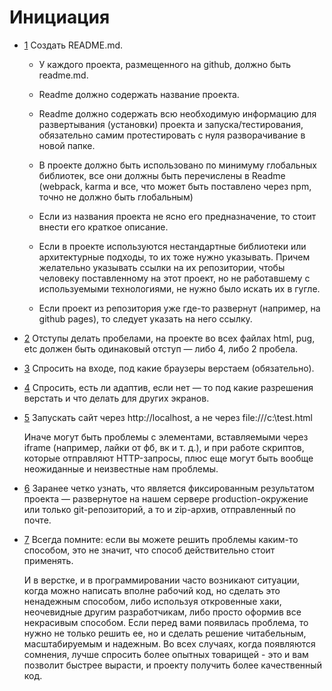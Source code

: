 # Инициация

<a name="1"></a>

- [1](#1) Создать README.md.

  - У каждого проекта, размещенного на github, должно быть readme.md.

  - Readme должно содержать название проекта.

  - Readme должно содержать всю необходимую информацию для развертывания (установки) проекта и запуска/тестирования, обязательно самим протестировать с нуля разворачивание в новой папке.

  - В проекте должно быть использовано по минимуму глобальных библиотек, все они должны быть перечислены в Readme (webpack, karma и все, что может быть поставлено через npm, точно не должно быть глобальным)
  - Если из названия проекта не ясно его предназначение, то стоит внести его краткое описание.

  - Если в проекте используются нестандартные библиотеки или архитектурные подходы, то их тоже нужно указывать. Причем желательно указывать ссылки на их репозитории, чтобы человеку поставленному на этот проект, но не работавшему с используемыми технологиями, не нужно было искать их в гугле.

  - Если проект из репозитория уже где-то развернут (например, на github pages), то следует указать на него ссылку.

<a name="2"></a>

- [2](#2) Отступы делать пробелами, на проекте во всех файлах html, pug, etc должен быть одинаковый отступ — либо 4, либо 2 пробела.

<a name="3"></a>

- [3](#3) Спросить на входе, под какие браузеры верстаем (обязательно).

<a name="4"></a>

- [4](#4) Спросить, есть ли адаптив, если нет — то под какие разрешения верстать и что делать для других экранов.

<a name="5"></a>

- [5](#5) Запускать сайт через http://localhost, а не через file:///c:\test.html

  Иначе могут быть проблемы с элементами, вставляемыми через iframe (например, лайки от фб, вк и т. д.), и при работе скриптов, которые отправляют HTTP-запросы, плюс еще могут быть вообще неожиданные и неизвестные нам проблемы.

<a name="6"></a>

- [6](#6) Заранее четко узнать, что является фиксированным результатом проекта — развернутое на нашем сервере production-окружение или только git-репозиторий, а то и zip-архив, отправленный по почте.

<a name="7"></a>

- [7](#7) Всегда помните: если вы можете решить проблемы каким-то способом, это не значит, что способ действительно стоит применять.

  И в верстке, и в программировании часто возникают ситуации, когда можно написать вполне рабочий код, но сделать это ненадежным способом, либо используя откровенные хаки, неочевидные другим разработчикам, либо просто оформив все некрасивым способом. Если перед вами появилась проблема, то нужно не только решить ее, но и сделать решение читабельным, масштабируемым и надежным. Во всех случаях, когда появляются сомнения, лучше спросить более опытных товарищей - это и вам позволит быстрее вырасти, и проекту получить более качественный код.
